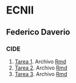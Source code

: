 # ECNII
## Federico Daverio
### CIDE
1. [Tarea 1](https://federicodaverio.github.io/ECNII/Tarea_1_Federico_Daverio.html). Archivo [Rmd](https://federicodaverio.github.io/ECNII/Tarea_1_Federico_Daverio.Rmd)
2. [Tarea 2](https://federicodaverio.github.io/ECNII/Tarea_2_ECNII_Federico_Daverio.html). Archivo [Rmd](https://federicodaverio.github.io/ECNII/Tarea_2_ECNII_Federico_Daverio.Rmd)
3. [Tarea 3](https://federicodaverio.github.io/ECNII/Tarea_3_ECNII_Federico_Daverio.html). Archivo [Rmd](https://federicodaverio.github.io/ECNII/Tarea_3_ECNII_Federico_Daverio.Rmd)



